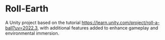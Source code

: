 # Roll-Earth
A Unity project based on the tutorial https://learn.unity.com/project/roll-a-ball?uv=2022.3, with additional features added to enhance gameplay and environmental immersion.

